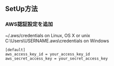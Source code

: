 ﻿## SetUp方法

### AWS認証設定を追加

~/.aws/credentials on Linux, OS X or unix  
C:\Users\USERNAME\.aws\credentials on Windows

```
[default]
aws_access_key_id = your_access_key_id
aws_secret_access_key = your_secret_access_key
```
